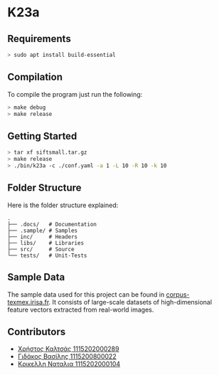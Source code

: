 # K23a

## Requirements

```sh
> sudo apt install build-essential
```

## Compilation

To compile the program just run the following:

```sh
> make debug
> make release  
```

## Getting Started

```sh
> tar xf siftsmall.tar.gz
> make release
> ./bin/k23a -c ./conf.yaml -a 1 -L 10 -R 10 -k 10
```

## Folder Structure

Here is the folder structure explained:

```text
.
├── .docs/   # Documentation
├── .sample/ # Samples
├── inc/     # Headers
├── libs/    # Libraries
├── src/     # Source
└── tests/   # Unit-Tests
```

## Sample Data

The sample data used for this project can be found in [corpus-texmex.irisa.fr](http://corpus-texmex.irisa.fr/).
It consists of large-scale datasets of high-dimensional feature vectors extracted from real-world images.

## Contributors

- [Χρήστος Καλτσάς 1115202000289](https://github.com/xcalts)
- [Γιδάκος Βασίλης 1115200800022](https://github.com/sdi0800022)
- [Κρικελλη Ναταλια 1115202000104](https://github.com/nataliakrik)